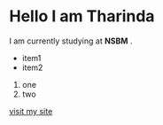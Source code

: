 # Hello I am Tharinda
I am currently studying at **NSBM** . 

* item1
*  item2
1. one
2.  two

[visit my site](https://github.com/Ab3y4)